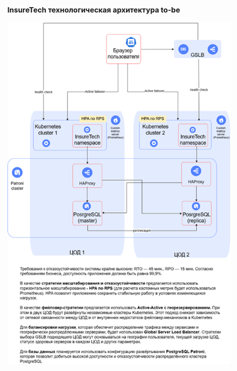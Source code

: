 ### InsureTech технологическая архитектура to-be

![Screenshot 1](./InsureTech_технологическая%20архитектура_to-be.png)
